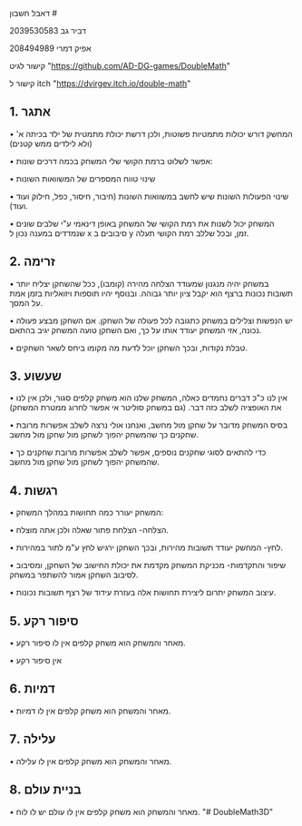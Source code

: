 דאבל חשבון #

דביר גב 2039530583	

אפיק דמרי 208494989

קישור לגיט  "https://github.com/AD-DG-games/DoubleMath"

קישור ל itch  "https://dvirgev.itch.io/double-math"

## 1.	אתגר

•	המחשק דורש יכולות מתמטיות פשוטות, ולכן דרשת יכולת מתמטית של ילד בכיתה א' (ולא לילדים ממש קטנים)

•	אפשר לשלוט ברמת הקושי שלי המשחק בכמה דרכים שונות:

•	שינוי טווח המספרים של המשוואות השונות

•	שינוי הפעולות השונות שיש לחשב במשוואות השונות (חיבור, חיסור, כפל, חילוק ועוד ועוד).

•	המשחק יכול לשנות את רמת הקושי של המשחק באופן דינאמי ע"י שלבים שונים שנמדדים במענה נכון ל x סיבובים ב y זמן, ובכל שללב רמת הקושי תעלה.

## 2.	זרימה

•	במשחק יהיה מנגנון שמעודד הצלחה מהירה (קומבו), ככל שהשחקן יצליח יותר תשובות נכונות ברצף הוא יקבל ציון יותר גבוהה. ובנוסף  יהיו תוספות ויזואליות בזמן אמת על המסך.

•	יש הנפשות וצלילים במשחק כתגובה לכל פעולה של השחקן.  אם השחקן מבצע פעולה נכונה, אזי המשחק יעודד אותו על כך, ואם השחקן טועה המשחק יגיב בהתאם.

•	טבלת נקודות, ובכך השחקן יוכל לדעת מה מקומו ביחס לשאר השחקים.

## 3.	שעשוע

•	אין לנו כ"כ דברים נחמדים כאלה, המשחק שלנו הוא משחק קלפים סגור, ולכן אין לנו את האופציה לשלב כזה דבר. (גם במשחק סוליטר אי אפשר לחרוג ממטרת המשחק)

•	בסיס המשחק מדובר על שחקן מול מחשב, ואנחנו  אולי נרצה לשלב אפשרות מרובת שחקנים כך שהמשחק יהפוך לשחקן מול שחקן מול מחשב.

•	כדי להתאים לסוגי שחקנים נוספים, אפשר לשלב אפשרות מרובת שחקנים כך שהמשחק יהפוך לשחקן מול שחקן מול מחשב.

## 4.	רגשות

•	המשחק יעורר כמה תחושות במהלך המשחק:

•	הצלחה- הצלחת פתור שאלה ולכן אתה מוצלח.

•	לחץ- המחשק יעודד תשובות מהירות, ובכך השחקן ירגיש לחץ ע"מ לתור במהירות.

•	שיפור והתקדמות- מכניקת המשחק מקדמת את יכולת החישוב של השחקן, ומסיבוב לסיבוב השחקן אמור להשתפר במשחק.

•	עיצוב המשחק יתרום ליצירת תחושות אלה בעזרת עידוד של רצף תשובות נכונות.

## 5.	סיפור רקע

•	מאחר והמשחק הוא משחק קלפים אין לו סיפור רקע.

•	אין סיפור רקע

## 6.	דמיות

•	מאחר והמשחק הוא משחק קלפים אין לו דמיות.

## 7.	עלילה

•	מאחר והמשחק הוא משחק קלפים אין לו עלילה.

## 8.	בניית עולם

•	מאחר והמשחק הוא משחק קלפים אין לו עולם יש לו לוח.
"# DoubleMath3D" 
